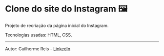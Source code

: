 # Clone do site do Instagram :framed_picture:

Projeto de recriação da página inicial do Instagram.

Tecnologias usadas: HTML, CSS.

------

Autor: Guilherme Reis - [LinkedIn](https://www.linkedin.com/in/guilhermereisdev/)


